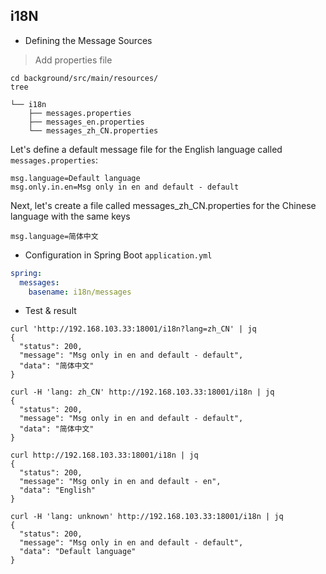## i18N

* Defining the Message Sources

> Add properties file

```shell script
cd background/src/main/resources/
tree

└── i18n
    ├── messages.properties
    ├── messages_en.properties
    └── messages_zh_CN.properties
```

Let's define a default message file for the English language called `messages.properties`:

```properties
msg.language=Default language
msg.only.in.en=Msg only in en and default - default
```

Next, let's create a file called messages_zh_CN.properties for the Chinese language with the same keys

```properties
msg.language=简体中文
```

* Configuration in Spring Boot `application.yml`

```yaml
spring:
  messages:
    basename: i18n/messages
```

* Test & result

```shell script
curl 'http://192.168.103.33:18001/i18n?lang=zh_CN' | jq
{
  "status": 200,
  "message": "Msg only in en and default - default",
  "data": "简体中文"
}
```

```shell script
curl -H 'lang: zh_CN' http://192.168.103.33:18001/i18n | jq
{
  "status": 200,
  "message": "Msg only in en and default - default",
  "data": "简体中文"
}
```

```shell script
curl http://192.168.103.33:18001/i18n | jq
{
  "status": 200,
  "message": "Msg only in en and default - en",
  "data": "English"
}
```

```shell script
curl -H 'lang: unknown' http://192.168.103.33:18001/i18n | jq
{
  "status": 200,
  "message": "Msg only in en and default - default",
  "data": "Default language"
}
```